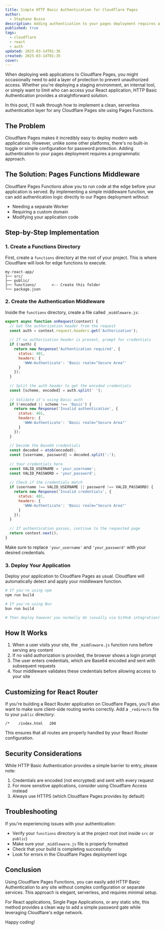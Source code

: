 ```yaml
---
title: Simple HTTP Basic Authentication for Cloudflare Pages
author:
  - Stephane Busso
description: Adding authentication to your pages deployment requires a programmatic approach.
published: true
tags:
  - cloudflare
  - react
  - auth
updated: 2025-03-14T01:36
created: 2025-03-14T01:35
cover: 
---
```


When deploying web applications to Cloudflare Pages, you might occasionally need to add a layer of protection to prevent unauthorized access. Whether you're deploying a staging environment, an internal tool, or simply want to limit who can access your React application, HTTP Basic Authentication provides a straightforward solution.

In this post, I'll walk through how to implement a clean, serverless authentication layer for any Cloudflare Pages site using Pages Functions.

## The Problem

Cloudflare Pages makes it incredibly easy to deploy modern web applications. However, unlike some other platforms, there's no built-in toggle or simple configuration for password protection. Adding authentication to your pages deployment requires a programmatic approach.

## The Solution: Pages Functions Middleware

Cloudflare Pages Functions allow you to run code at the edge before your application is served. By implementing a simple middleware function, we can add authentication logic directly to our Pages deployment without:

- Needing a separate Worker
- Requiring a custom domain
- Modifying your application code

## Step-by-Step Implementation

### 1. Create a Functions Directory

First, create a `functions` directory at the root of your project. This is where Cloudflare will look for edge functions to execute.

```
my-react-app/
├── src/
├── public/
├── functions/       <-- Create this folder
└── package.json
```

### 2. Create the Authentication Middleware

Inside the `functions` directory, create a file called `_middleware.js`:

```javascript
export async function onRequest(context) {
  // Get the authorization header from the request
  const auth = context.request.headers.get('Authorization');
  
  // If no authorization header is present, prompt for credentials
  if (!auth) {
    return new Response('Authentication required', {
      status: 401,
      headers: {
        'WWW-Authenticate': 'Basic realm="Secure Area"'
      }
    });
  }
  
  // Split the auth header to get the encoded credentials
  const [scheme, encoded] = auth.split(' ');
  
  // Validate it's using Basic auth
  if (!encoded || scheme !== 'Basic') {
    return new Response('Invalid authentication', { 
      status: 401,
      headers: {
        'WWW-Authenticate': 'Basic realm="Secure Area"'
      }
    });
  }
  
  // Decode the Base64 credentials
  const decoded = atob(encoded);
  const [username, password] = decoded.split(':');
  
  // Your credentials here
  const VALID_USERNAME = 'your_username';
  const VALID_PASSWORD = 'your_password';
  
  // Check if the credentials match
  if (username !== VALID_USERNAME || password !== VALID_PASSWORD) {
    return new Response('Invalid credentials', { 
      status: 401,
      headers: {
        'WWW-Authenticate': 'Basic realm="Secure Area"'
      }
    });
  }
  
  // If authentication passes, continue to the requested page
  return context.next();
}
```

Make sure to replace `'your_username'` and `'your_password'` with your desired credentials.

### 3. Deploy Your Application

Deploy your application to Cloudflare Pages as usual. Cloudflare will automatically detect and apply your middleware function.

```bash
# If you're using npm
npm run build

# If you're using Bun
bun run build

# Then deploy however you normally do (usually via GitHub integration)
```

## How It Works

1. When a user visits your site, the `_middleware.js` function runs before serving any content
2. If no valid authorization is provided, the browser shows a login prompt
3. The user enters credentials, which are Base64 encoded and sent with subsequent requests
4. Your middleware validates these credentials before allowing access to your site

## Customizing for React Router

If you're building a React Router application on Cloudflare Pages, you'll also want to make sure client-side routing works correctly. Add a `_redirects` file to your `public` directory:

```
/*    /index.html   200
```

This ensures that all routes are properly handled by your React Router configuration.

## Security Considerations

While HTTP Basic Authentication provides a simple barrier to entry, please note:

1. Credentials are encoded (not encrypted) and sent with every request
2. For more sensitive applications, consider using Cloudflare Access instead
3. Always use HTTPS (which Cloudflare Pages provides by default)

## Troubleshooting

If you're experiencing issues with your authentication:

- Verify your `functions` directory is at the project root (not inside `src` or `public`)
- Make sure your `_middleware.js` file is properly formatted
- Check that your build is completing successfully
- Look for errors in the Cloudflare Pages deployment logs

## Conclusion

Using Cloudflare Pages Functions, you can easily add HTTP Basic Authentication to any site without complex configuration or separate services. This approach is elegant, serverless, and requires minimal setup.

For React applications, Single Page Applications, or any static site, this method provides a clean way to add a simple password gate while leveraging Cloudflare's edge network.

Happy coding!